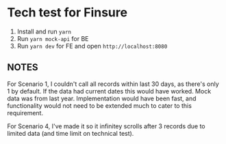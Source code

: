 # Tech test for Finsure

1. Install and run `yarn`
2. Run `yarn mock-api` for BE
3. Run `yarn dev` for FE and open `http://localhost:8080`

## NOTES

For Scenario 1, I couldn't call all records within last 30 days, as there's only 1 by default. If the data had current dates this would have worked. Mock data was from last year. Implementation would have been fast, and functionality would not need to be extended much to cater to this requirement. 

For Scenario 4, I've made it so it infinitey scrolls after 3 records due to limited data (and time limit on technical test).